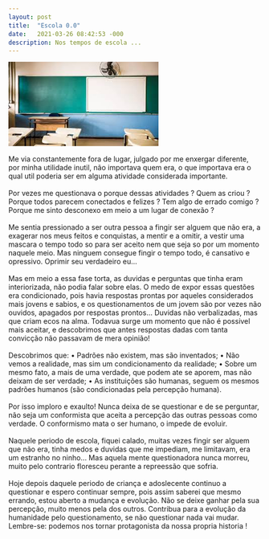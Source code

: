 ```yaml
---
layout: post
title:  "Escola 0.0"
date:   2021-03-26 08:42:53 -000
description: Nos tempos de escola ...
---
```


![Viagem](/assets/img/escola.jpeg)
<p class="has-text-primary-ligh">Me via constantemente fora de lugar, julgado por me enxergar diferente, por minha utilidade inutil, não importava quem era, o que importava era o qual util poderia ser em alguma atividade considerada importante. 
<br>
<br>
Por vezes me questionava o porque dessas atividades ? Quem as criou ? Porque todos parecem conectados e felizes ? Tem algo de errado comigo ? Porque me sinto desconexo em meio a um lugar de conexão ? 
<br>
<br>
Me sentia pressionado a ser outra pessoa a fingir ser alguem que não era, a exagerar nos meus feitos e conquistas, a mentir e a omitir, a vestir uma mascara o tempo todo so para ser aceito nem que seja so por um momento naquele meio. Mas ninguem consegue fingir o tempo todo, é cansativo e opressivo. Oprimir seu verdadeiro eu... 
<br>
<br>
Mas em meio a essa fase torta, as duvidas e perguntas que tinha eram interiorizada, não podia falar sobre elas. O medo de expor essas questões era condicionado, pois havia respostas prontas por aqueles considerados mais jovens e sabios, e os questionamentos de um jovem são por vezes não ouvidos, apagados por respostas prontos... Duvidas não verbalizadas, mas que criam ecos na alma. Todavua surge um momento que não é possivel mais aceitar, e descobrimos que antes respostas dadas com tanta convicção não passavam de mera opinião! 
<br>
<br>
Descobrimos que:
• Padrões não existem, mas são inventados;
• Não vemos a realidade, mas sim um condicionamento da realidade;
• Sobre um mesmo fato, a mais de uma verdade, que podem ate se aporem, mas não deixam de ser verdade;
• As instituições são humanas, seguem os mesmos padrões humanos (são condicionadas pela percepção humana). 
<br>
<br>
Por isso imploro e exaulto! Nunca deixa de se questionar e de se perguntar, não seja um conformista que aceita a percepção das outras pessoas como verdade. O conformismo mata o ser humano, o impede de evoluir. 
<br>
<br>
Naquele periodo de escola, fiquei calado, muitas vezes fingir ser alguem que não era, tinha medos e duvidas que me impediam, me limitavam, era um estranho no ninho... Mas aquela mente questionadora nunca morreu, muito pelo contrario floresceu perante a repreessão que sofria. 
<br>
<br>
Hoje depois daquele periodo de criança e adoslecente continuo a questionar e espero continuar sempre, pois assim saberei que mesmo errando, estou aberto a mudança e evolução. Não se deixe ganhar pela sua percepção, muito menos pela dos outros. Contribua para a evolução da humanidade pelo questionamento, se não questionar nada vai mudar. Lembre-se: podemos nos tornar protagonista da nossa propria historia !</p>
